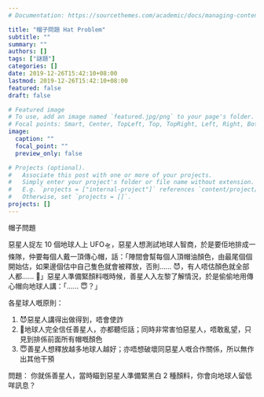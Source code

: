 ```yaml
---
# Documentation: https://sourcethemes.com/academic/docs/managing-content/

title: "帽子問題 Hat Problem"
subtitle: ""
summary: ""
authors: []
tags: ["謎題"]
categories: []
date: 2019-12-26T15:42:10+08:00
lastmod: 2019-12-26T15:42:10+08:00
featured: false
draft: false

# Featured image
# To use, add an image named `featured.jpg/png` to your page's folder.
# Focal points: Smart, Center, TopLeft, Top, TopRight, Left, Right, BottomLeft, Bottom, BottomRight.
image:
  caption: ""
  focal_point: ""
  preview_only: false

# Projects (optional).
#   Associate this post with one or more of your projects.
#   Simply enter your project's folder or file name without extension.
#   E.g. `projects = ["internal-project"]` references `content/project/deep-learning/index.md`.
#   Otherwise, set `projects = []`.
projects: []
---
```

帽子問題

惡星人捉左 10 個地球人上 UFO🛸，惡星人想測試地球人智商，於是要佢地排成一條隊，仲要每個人戴一頂傳心帽，話：「陣間會幫每個人頂帽油顏色，由最尾個個開始估，如果邊個估中自己隻色就會被釋放，否則...... 😈，有人唔估顏色就全部人都...... 👿」惡星人準備緊顏料嘅時候，善星人入左黎了解情況，於是偷偷地用傳心帽向地球人講：「...... 😇？」

各星球人嘅原則：
1. 😈惡星人講得出做得到，唔會使詐
2. 🥺地球人完全信任善星人，亦都聽佢話；同時非常害怕惡星人，唔敢亂望，只見到排係前面所有帽嘅顏色
3. 😇善星人想釋放越多地球人越好；亦唔想破壞同惡星人嘅合作關係，所以無作出其他干預

問題：
你就係善星人，當時瞄到惡星人準備緊黑白 2 種顏料，你會向地球人留低咩訊息？